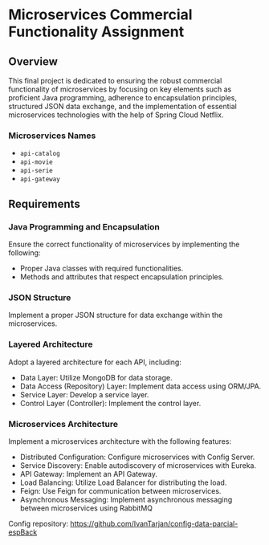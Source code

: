 Microservices Commercial Functionality Assignment
=================================================

Overview
--------

This final project is dedicated to ensuring the robust commercial functionality of microservices by focusing on key elements such as proficient Java programming, adherence to encapsulation principles, structured JSON data exchange, and the implementation of essential microservices technologies with the help of Spring Cloud Netflix.

### Microservices Names

-   `api-catalog`
-   `api-movie`
-   `api-serie`
-   `api-gateway`

Requirements
------------

### Java Programming and Encapsulation

Ensure the correct functionality of microservices by implementing the following:

-   Proper Java classes with required functionalities.
-   Methods and attributes that respect encapsulation principles.

### JSON Structure

Implement a proper JSON structure for data exchange within the microservices.

### Layered Architecture

Adopt a layered architecture for each API, including:

-   Data Layer: Utilize MongoDB for data storage.
-   Data Access (Repository) Layer: Implement data access using ORM/JPA.
-   Service Layer: Develop a service layer.
-   Control Layer (Controller): Implement the control layer.

### Microservices Architecture

Implement a microservices architecture with the following features:

-   Distributed Configuration: Configure microservices with Config Server.
-   Service Discovery: Enable autodiscovery of microservices with Eureka.
-   API Gateway: Implement an API Gateway.
-   Load Balancing: Utilize Load Balancer for distributing the load.
-   Feign: Use Feign for communication between microservices.
-   Asynchronous Messaging: Implement asynchronous messaging between microservices using RabbitMQ


Config repository:
https://github.com/IvanTarjan/config-data-parcial-espBack

